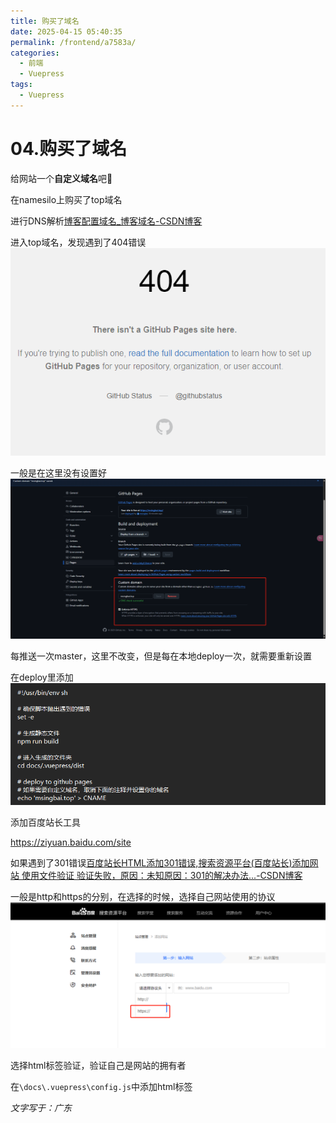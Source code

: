 ```yaml
---
title: 购买了域名
date: 2025-04-15 05:40:35
permalink: /frontend/a7583a/
categories:
  - 前端
  - Vuepress
tags:
  - Vuepress
---
```



# 04.购买了域名

给网站一个**自定义域名**吧🎈

<!-- more -->   

在namesilo上购买了top域名

进行DNS解析[博客配置域名_博客域名-CSDN博客](https://blog.csdn.net/Ih_sabtreriver/article/details/145183419)

进入top域名，发现遇到了404错误![img](../../.vuepress/public/blog_images/0929a680b7ee0a7f15c1c5e43e67190c.png)

一般是在这里没有设置好![image-20250415054450919](../../.vuepress/public/blog_images/image-20250415054450919.png)

每推送一次master，这里不改变，但是每在本地deploy一次，就需要重新设置

在deploy里添加![image-20250415061402014](../../.vuepress/public/blog_images/image-20250415061402014.png)

添加百度站长工具

https://ziyuan.baidu.com/site

如果遇到了301错误[百度站长HTML添加301错误,搜索资源平台(百度站长)添加网站 使用文件验证 验证失败，原因：未知原因：301的解决办法...-CSDN博客](https://blog.csdn.net/weixin_39794734/article/details/118218361)

一般是http和https的分别，在选择的时候，选择自己网站使用的协议![image-20250415054746893](../../.vuepress/public/blog_images/image-20250415054746893.png)

选择html标签验证，验证自己是网站的拥有者

在`\docs\.vuepress\config.js`中添加html标签

*文字写于：广东*
